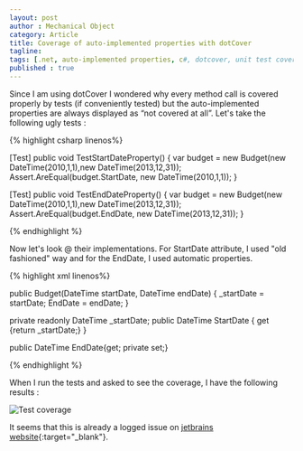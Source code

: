 ```yaml
---
layout: post
author : Mechanical Object
category: Article
title: Coverage of auto-implemented properties with dotCover
tagline: 
tags: [.net, auto-implemented properties, c#, dotcover, unit test coverage]
published : true
---
```

Since I am using dotCover I wondered why every method call is covered properly by tests (if conveniently 
tested) but the auto-implemented properties are always displayed as “not covered at all”. Let's take the 
following ugly tests :

<!--more-->

{% highlight csharp linenos%}

[Test]
public void TestStartDateProperty()
{
    var budget = new Budget(new DateTime(2010,1,1),new DateTime(2013,12,31));
    Assert.AreEqual(budget.StartDate, new DateTime(2010,1,1));
}

[Test]
public void TestEndDateProperty()
{
    var budget = new Budget(new DateTime(2010,1,1),new DateTime(2013,12,31));
    Assert.AreEqual(budget.EndDate, new DateTime(2013,12,31));
}

{% endhighlight %}


Now let's look @ their implementations. For StartDate attribute, I used "old fashioned" way and for 
the EndDate, I used automatic properties.

{% highlight xml linenos%}

public Budget(DateTime startDate, DateTime endDate)
{
   _startDate = startDate;
   EndDate = endDate;
}

private readonly DateTime _startDate;
public DateTime StartDate
{
   get {return _startDate;}
}

public DateTime EndDate{get; private set;}

{% endhighlight %}

When I run the tests and asked to see the coverage, I have the following results : 

![Test coverage](http://i.imgur.com/MYO4elnl.png)

It seems that this is already a logged issue on 
[jetbrains website](https://youtrack.jetbrains.com/issue/DCVR-4103){:target="_blank"}.